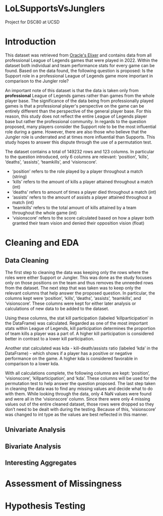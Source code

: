 # LoLSupportsVsJunglers
Project for DSC80 at UCSD

# Introduction

This dataset was retrieved from [Oracle's Elixer](https://oracleselixir.com/tools/downloads) and contains data from all professional League of Legends games that were played in 2022. Within the dataset both individual and team performance stats for every game can be found. Based on the data found, the following question is proposed: Is the Support role in a professional League of Legends game more important in comparison to the Jungler role?

An important note of this dataset is that the data is taken only from **professional** League of Legends games rather than games from the whole player base. The significance of the data being from professionally played games is that a professional player's perspective on the game can be entirely different than the perspective of the general player base. For this reason, this study does not reflect the entire League of Legends player base but rather the professional community. In regards to the question proposed, many players consider the Support role to be the most influential role during a game. However, there are also those who believe that the Jungler role is underrated and at times more influential than Supports. This study hopes to answer this dispute through the use of a permutation test.

The dataset contains a total of 149232 rows and 123 columns. In particular to the question introduced, only 6 columns are relevant: ‘position’, ‘kills’, ‘deaths’, ‘assists’, ‘teamkills’, and ‘visionscore’.
- ‘position’ refers to the role played by a player throughout a match (string)
- ‘kills’ refers to the amount of kills a player attained throughout a match (int)
- ‘deaths’ refers to amount of times a player died throughout a match (int)
- ‘assists’ refers to the amount of assists a player attained throughout a match (int)
- ‘teamkills’ refers to the total amount of kills attained by a team throughout the whole game (int)
- ‘visionscore’ refers to the score calculated based on how a player both granted their team vision and denied their opposition vision (float)

# Cleaning and EDA

## Data Cleaning
The first step to cleaning the data was keeping only the rows where the roles were either Support or Jungler. This was done as the study focuses only on those positions on the team and thus removes the unneeded rows from the dataset. The next step that was taken was to keep only the relevant columns that help answer the proposed question. In particular, the columns kept were ‘position’, ‘kills’, ‘deaths’, ‘assists’, ‘teamkills’, and ‘visionscore’. These columns were kept for either later analysis or calculations of new data to be added to the dataset.

Using these columns, the stat kill participation (labeled ‘killparticipation’ in the DataFrame) was calculated. Regarded as one of the most important stats within League of Legends, kill participation determines the proportion of team kills a player was a part of. A higher kill participation is considered better in contrast to a lower kill participation.

Another stat calculated was kda - kill-death/assists ratio (labeled ‘kda’ in the DataFrame) - which shows if a player has a positive or negative performance on the game. A higher kda is considered favorable in comparison to a lower kda.

With all calculations complete, the following columns are kept: ‘position’, ‘visionscore’, ‘killparticipation’, and ‘kda’. These columns will be used for the permutation test to help answer the question proposed. The last step taken in cleaning the data was to find any missing values and decide what to do with them. While looking through the data, only 4 NaN values were found and were all in the ‘visionscore’ column. Since there were only 4 missing values out of the entire cleaned dataset, those rows were dropped so they don’t need to be dealt with during the testing. Because of this, ‘visionscore’ was changed to int type as the values are best reflected in this manner.

## Univariate Analysis

## Bivariate Analysis

## Interesting Aggregates


# Assessment of Missingness

# Hypothesis Testing